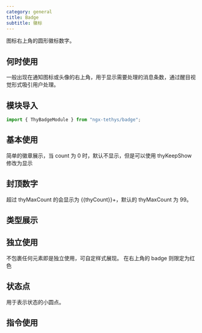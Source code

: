 ```yaml
---
category: general
title: Badge
subtitle: 徽标
---
```


<alert>图标右上角的圆形徽标数字。</alert>

## 何时使用
一般出现在通知图标或头像的右上角，用于显示需要处理的消息条数，通过醒目视觉形式吸引用户处理。


## 模块导入
```ts
import { ThyBadgeModule } from "ngx-tethys/badge";
```
## 基本使用
简单的徽章展示，当 count 为 0 时，默认不显示，但是可以使用 thyKeepShow 修改为显示
<example name="thy-badge-basic-example"></example>

## 封顶数字
超过 thyMaxCount 的会显示为 {{thyCount}}+，默认的 thyMaxCount 为 99。
<example name="thy-badge-overflow-example"></example>

## 类型展示
<example name="thy-badge-type-example"></example>

## 独立使用
不包裹任何元素即是独立使用，可自定样式展现。
在右上角的 badge 则限定为红色
<example name="thy-badge-independent-use-example"></example>

## 状态点
用于表示状态的小圆点。
<example name="thy-badge-state-point-example"></example>

## 指令使用
<example name="thy-badge-special-example"></example>
